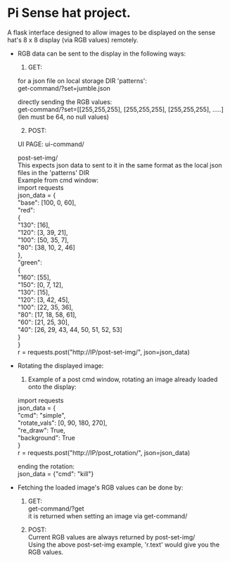 # Pi Sense hat project.

A flask interface designed to allow images to be displayed on the sense hat's 8 x 8 display (via RGB values) remotely.  

* RGB data can be sent to the display in the following ways:  
  1. GET:  
  
  for a json file on local storage DIR 'patterns':  
  get-command/?set=jumble.json  
  
  directly sending the RGB values:  
  get-command/?set=[[255,255,255], [255,255,255], [255,255,255], .....] (len must be 64, no null values)

  2. POST:  
  
  UI PAGE: ui-command/  
  
  post-set-img/  
  This expects json data to sent to it in the same format as the local json files in the 'patterns' DIR  
  Example from cmd window:  
  import requests  
  json_data = {  
      "base": [100, 0, 60],  
      "red":  
      {  
          "130": [16],  
          "120": [3, 39, 21],  
          "100": [50, 35, 7],  
          "80": [38, 10, 2, 46]  
      },  
      "green":  
      {  
          "160": [55],  
          "150": [0, 7, 12],  
          "130": [15],  
          "120": [3, 42, 45],  
          "100": [22, 35, 36],  
          "80": [17, 18, 58, 61],  
          "60": [21, 25, 30],  
          "40": [26, 29, 43, 44, 50, 51, 52, 53]  
    }  
  }  
  r = requests.post("http://IP/post-set-img/", json=json_data)  
  
* Rotating the displayed image:  
  
  1. Example of a post cmd window, rotating an image already loaded onto the display:  

  import requests  
  json_data = {  
      "cmd": "simple",   
      "rotate_vals": [0, 90, 180, 270],   
      "re_draw": True,  
      "background": True  
    }  
  r = requests.post("http://IP/post_rotation/", json=json_data)  
  
  ending the rotation:  
  json_data = {"cmd": "kill"}  
  
* Fetching the loaded image's RGB values can be done by:  
  
  1. GET:  
    get-command/?get  
    it is returned when setting an image via get-command/  

  2. POST:  
    Current RGB values are always returned by post-set-img/  
    Using the above post-set-img example, 'r.text' would give you the RGB values.  
